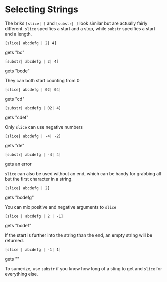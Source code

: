 # Selecting Strings

The briks `[slice| ]` and `[substr| ]` look similar but are actually fairly different. `slice` specifies a start and a stop, while `substr` specifies a start and a length.

    [slice| abcdefg | 2| 4]
gets "bc"

    [substr| abcdefg | 2| 4]
gets "bcde"

They can both start counting from 0

    [slice| abcdefg | 02| 04]
gets "cd"

    [substr| abcdefg | 02| 4]
gets "cdef"

Only `slice` can use negative numbers

    [slice| abcdefg | -4| -2]
gets "de"

    [substr| abcdefg | -4| 4]
gets an error

`slice` can also be used without an end, which can be handy for grabbing all but the first character in  a string.

    [slice| abcdefg | 2]
gets "bcdefg"

You can mix positive and negative arguments to `slice`

    [slice | abcdefg | 2 | -1]
gets "bcdef"

If the start is further into the string than the end, an empty string will be returned.

    [slice | abcdefg | -1| 1]
gets ""

To sumerize, use `substr` if you know how long of a sting to get and `slice` for everything else.
